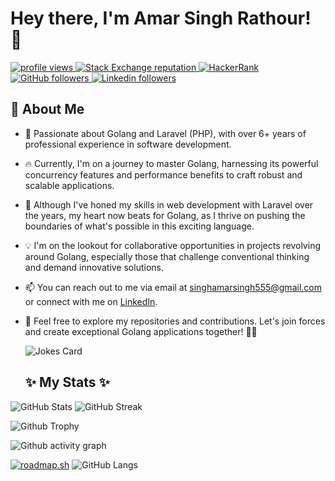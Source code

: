 # Hey there, I'm **Amar Singh Rathour**! 👋
<p align="left">
  <a href="https://github.com/amarsinghrathour/amarsinghrathour">
    <img src="https://komarev.com/ghpvc/?username=amarsinghrathour&color=red" alt="profile views" />
  </a>
  <a href="https://stackoverflow.com/users/12843006">
    <img alt="Stack Exchange reputation" src="https://img.shields.io/stackexchange/stackoverflow/r/12843006?color=orange&label=reputation&logo=stackoverflow">
  </a>
  <a href="https://www.hackerrank.com/Jarvismark2">
    <img alt="HackerRank" src="https://img.shields.io/badge/hackerrank-15+-green?color=green&logo=hackerrank">
  </a>
  
  <a href="https://github.com/amarsinghrathour?tab=followers">
    <img alt="GitHub followers" src="https://img.shields.io/github/followers/amarsinghrathour?color=yellow&logo=github">
  </a>
  <a href="https://www.linkedin.com/in/amar-singh-rathour">
    <img alt="Linkedin followers" src="https://img.shields.io/badge/followers-1K-blue?color=blue&logo=linkedin">
  </a>
 
</p>

## 🚀 About Me

- 🚀 Passionate about Golang and Laravel (PHP), with over 6+ years of professional experience in software development.

- 🔥 Currently, I'm on a journey to master Golang, harnessing its powerful concurrency features and performance benefits to craft robust and scalable applications.

- 💼 Although I've honed my skills in web development with Laravel over the years, my heart now beats for Golang, as I thrive on pushing the boundaries of what's possible in this exciting language.

- 💡 I'm on the lookout for collaborative opportunities in projects revolving around Golang, especially those that challenge conventional thinking and demand innovative solutions.

- 📫 You can reach out to me via email at singhamarsingh555@gmail.com or connect with me on [LinkedIn](https://www.linkedin.com/in/amar-singh-rathour/).

- 🌟 Feel free to explore my repositories and contributions. Let's join forces and create exceptional Golang applications together! 🚀✨

  ![Jokes Card](https://readme-jokes.vercel.app/api)

  ##  ✨ My Stats ✨


 ![GitHub Stats](https://github-readme-stats.vercel.app/api?username=amarsinghrathour&show_icons=true&theme=radical)
 ![GitHub Streak](https://streak-stats.demolab.com/?user=amarsinghrathour&theme=dark)

![Github Trophy](https://github-profile-trophy.vercel.app/?username=amarsinghrathour&theme=discord)

![Github activity graph](https://github-readme-activity-graph.vercel.app/graph?username=amarsinghrathour&bg_color=000000&color=ffffff&line=2574b1&point=e58a8a&area=true&hide_border=true)

[![roadmap.sh](https://roadmap.sh/card/wide/66ef0ef9e80161c4cbf4ba2f?variant=dark)](https://roadmap.sh)
![GitHub Langs](https://github-readme-stats.vercel.app/api/top-langs/?username=amarsinghrathour&layout=compact&theme=blue-green)


<!---
Singh555/Singh555 is a ✨ special ✨ repository because its `README.md` (this file) appears on your GitHub profile.
You can click the Preview link to take a look at your changes.
--->
